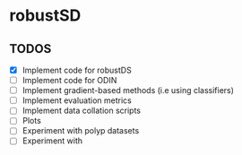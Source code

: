 # robustSD
## TODOS
- [x] Implement code for robustDS
- [ ] Implement code for ODIN
- [ ] Implement gradient-based methods (i.e using classifiers)
- [ ] Implement evaluation metrics
- [ ] Implement data collation scripts
- [ ] Plots
- [ ] Experiment with polyp datasets
- [ ] Experiment with 